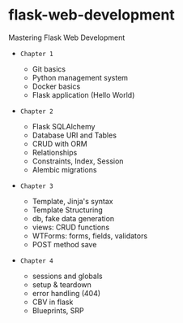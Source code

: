 # flask-web-development
Mastering Flask Web Development

- `Chapter 1` 
    - Git basics
    - Python management system
    - Docker basics
    - Flask application (Hello World)


- `Chapter 2` 
    - Flask SQLAlchemy
    - Database URI and Tables
    - CRUD with ORM
    - Relationships
    - Constraints, Index, Session
    - Alembic migrations

- `Chapter 3`
    - Template, Jinja's syntax 
    - Template Structuring
    - db, fake data generation
    - views: CRUD functions
    - WTForms: forms, fields, validators
    - POST method save

- `Chapter 4`
    - sessions and globals
    - setup & teardown
    - error handling (404)
    - CBV in flask
    - Blueprints, SRP